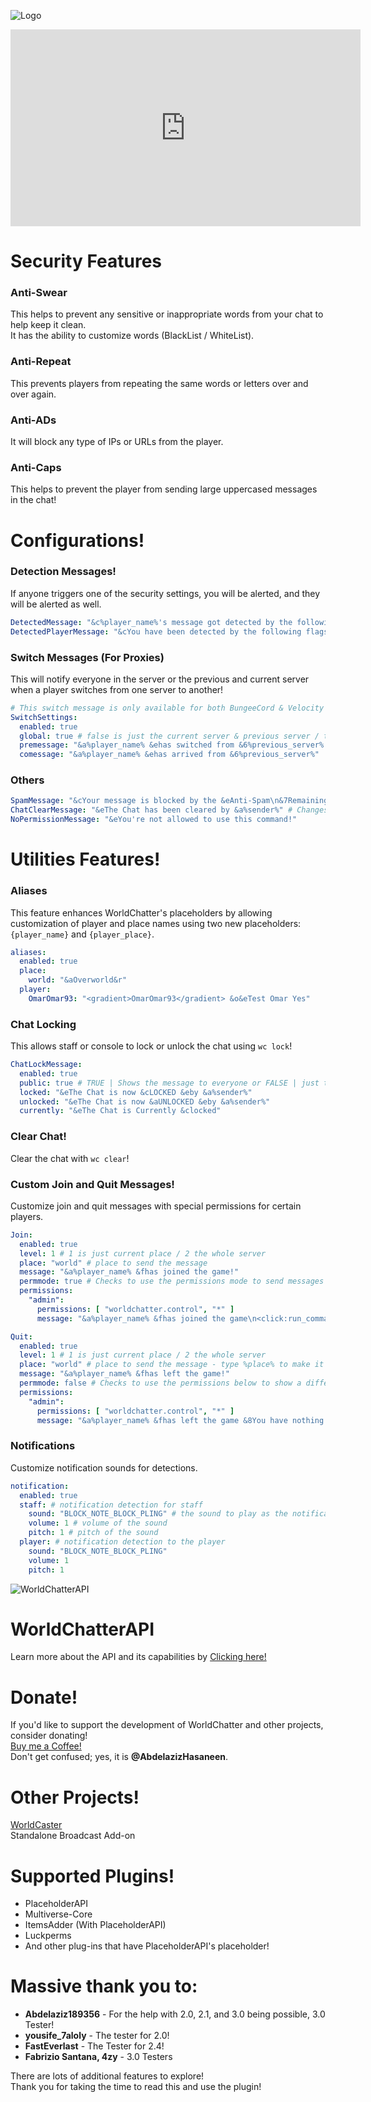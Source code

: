 ![Logo](https://cdn.modrinth.com/data/cached_images/db19283d184a807a4677411d14457fb5bec24cab.png)

<iframe width="560" height="315" src="https://www.youtube-nocookie.com/embed/O95rzhgVSZI" title="YouTube video player" frameborder="0" allow="accelerometer; autoplay; clipboard-write; encrypted-media; gyroscope; picture-in-picture; web-share" allowfullscreen></iframe>

# Security Features

### Anti-Swear
This helps to prevent any sensitive or inappropriate words from your chat to help keep it clean.  
It has the ability to customize words (BlackList / WhiteList).

### Anti-Repeat
This prevents players from repeating the same words or letters over and over again.

### Anti-ADs
It will block any type of IPs or URLs from the player.

### Anti-Caps
This helps to prevent the player from sending large uppercased messages in the chat!

# Configurations!

### Detection Messages!
If anyone triggers one of the security settings, you will be alerted, and they will be alerted as well.

```yaml
DetectedMessage: "&c%player_name%'s message got detected by the following flags &e[%flags%] \n----------> &6%message%" # Change how the detection message is sent
DetectedPlayerMessage: "&cYou have been detected by the following flags &e[%flags%]" # Changes how the message is sent to the player (set it to "" if you don't want to send it)
```

### Switch Messages (For Proxies)
This will notify everyone in the server or the previous and current server when a player switches from one server to another!

```yaml
# This switch message is only available for both BungeeCord & Velocity
SwitchSettings:
  enabled: true
  global: true # false is just the current server & previous server / true all the servers
  premessage: "&a%player_name% &ehas switched from &6%previous_server% &eto &f%current_server%"
  comessage: "&a%player_name% &ehas arrived from &6%previous_server%"
```

### Others

```yaml
SpamMessage: "&cYour message is blocked by the &eAnti-Spam\n&7Remaining time: %duration% seconds" # Changes how the anti-spam message is sent (set it to "" if you don't want to send it)
ChatClearMessage: "&eThe Chat has been cleared by &a%sender%" # Changes how the cleared chat message gets sent
NoPermissionMessage: "&eYou're not allowed to use this command!"
```

# Utilities Features!

### Aliases
This feature enhances WorldChatter's placeholders by allowing customization of player and place names using two new placeholders: `{player_name}` and `{player_place}`.

```yaml
aliases:
  enabled: true
  place:
    world: "&aOverworld&r"
  player:
    OmarOmar93: "<gradient>OmarOmar93</gradient> &o&eTest Omar Yes"
```

### Chat Locking
This allows staff or console to lock or unlock the chat using `wc lock`!

```yaml
ChatLockMessage:
  enabled: true
  public: true # TRUE | Shows the message to everyone or FALSE | just the sender
  locked: "&eThe Chat is now &cLOCKED &eby &a%sender%"
  unlocked: "&eThe Chat is now &aUNLOCKED &eby &a%sender%"
  currently: "&eThe Chat is Currently &clocked"
```

### Clear Chat!
Clear the chat with `wc clear`!

### Custom Join and Quit Messages!
Customize join and quit messages with special permissions for certain players.

```yaml
Join:
  enabled: true
  level: 1 # 1 is just current place / 2 the whole server
  place: "world" # place to send the message
  message: "&a%player_name% &fhas joined the game!"
  permmode: true # Checks to use the permissions mode to send messages / disabled will use default message
  permissions:
    "admin":
      permissions: [ "worldchatter.control", "*" ]
      message: "&a%player_name% &fhas joined the game\n<click:run_command:/tp %player_name%><hover:show_text:'&aClick to teleport to %player_name%'>&e[Teleport to %player_name%]</click>"

Quit:
  enabled: true
  level: 1 # 1 is just current place / 2 the whole server
  place: "world" # place to send the message - type %place% to make it the last player's place
  message: "&a%player_name% &fhas left the game!"
  permmode: false # Checks to use the permissions below to show a different message or no!
  permissions:
    "admin":
      permissions: [ "worldchatter.control", "*" ]
      message: "&a%player_name% &fhas left the game &8You have nothing to do to that player :P"
```

### Notifications
Customize notification sounds for detections.

```yaml
notification:
  enabled: true
  staff: # notification detection for staff
    sound: "BLOCK_NOTE_BLOCK_PLING" # the sound to play as the notification you can find it here by https://helpch.at/docs/SERVER_VERSION_GOES_HERE/index.html?org/bukkit/Sound.html
    volume: 1 # volume of the sound
    pitch: 1 # pitch of the sound
  player: # notification detection to the player
    sound: "BLOCK_NOTE_BLOCK_PLING"
    volume: 1
    pitch: 1
```

![WorldChatterAPI](https://i.ibb.co/PzZBQqM/image.png)

# WorldChatterAPI
Learn more about the API and its capabilities by [Clicking here!](https://github.com/OmarOmar93/WorldChatterAddonChecker)

# Donate!
If you'd like to support the development of WorldChatter and other projects, consider donating!  
[Buy me a Coffee!](https://www.paypal.com/paypalme/AbdelazizHasaneen)  
Don't get confused; yes, it is **@AbdelazizHasaneen**.

# Other Projects!
[WorldCaster](https://modrinth.com/plugin/worldcaster)  
Standalone Broadcast Add-on  

# Supported Plugins!
- PlaceholderAPI  
- Multiverse-Core  
- ItemsAdder (With PlaceholderAPI)  
- Luckperms  
- And other plug-ins that have PlaceholderAPI's placeholder!  

# Massive thank you to:
- **Abdelaziz189356** - For the help with 2.0, 2.1, and 3.0 being possible, 3.0 Tester!  
- **yousife_7aloly** - The tester for 2.0!  
- **FastEverlast** - The Tester for 2.4!  
- **Fabrizio Santana, 4zy** - 3.0 Testers  

There are lots of additional features to explore!  
Thank you for taking the time to read this and use the plugin!
